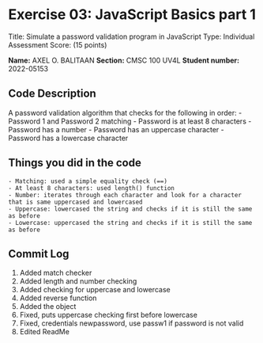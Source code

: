 # Exercise 03: JavaScript Basics part 1

Title: Simulate a password validation program in JavaScript
Type: Individual Assessment
Score: (15 points)


**Name:**
AXEL O. BALITAAN
**Section:**
CMSC 100 UV4L
**Student number:**
2022-05153

## Code Description

A password validation algorithm that checks for the following in order: 
    - Password 1 and Password 2 matching
    - Password is at least 8 characters
    - Password has a number
    - Password has an uppercase character
    - Password has a lowercase character

## Things you did in the code

    - Matching: used a simple equality check (==)
    - At least 8 characters: used length() function
    - Number: iterates through each character and look for a character that is same uppercased and lowercased
    - Uppercase: lowercased the string and checks if it is still the same as before
    - Lowercase: uppercased the string and checks if it is still the same as before


## Commit Log
1. Added match checker
2. Added length and number checking
3. Added checking for uppercase and lowercase
4. Added reverse function
5. Added the object
6. Fixed, puts uppercase checking first before lowercase
7. Fixed, credentials newpassword, use passw1 if password is not valid
7. Edited ReadMe